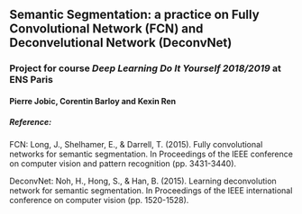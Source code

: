 ## Semantic Segmentation: a practice on Fully Convolutional Network (FCN) and Deconvelutional Network (DeconvNet)
### Project for course _Deep Learning Do It Yourself 2018/2019_ at ENS Paris


#### Pierre Jobic, Corentin Barloy and Kexin Ren


##### Reference:
FCN: Long, J., Shelhamer, E., & Darrell, T. (2015). Fully convolutional networks for semantic segmentation. In Proceedings of the IEEE conference on computer vision and pattern recognition (pp. 3431-3440).

DeconvNet: Noh, H., Hong, S., & Han, B. (2015). Learning deconvolution network for semantic segmentation. In Proceedings of the IEEE international conference on computer vision (pp. 1520-1528).

